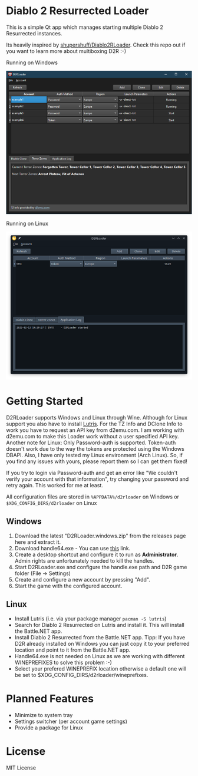 # Diablo 2 Resurrected Loader

This is a simple Qt app which manages starting multiple Diablo 2 Resurrected instances.

Its heavily inspired by <a href="https://github.com/shupershuff/Diablo2RLoader">shupershuff/Diablo2RLoader</a>. Check this repo out if you want to learn more about multiboxing D2R :-)


Running on Windows

![Screenshot](./screenshot_windows.png "D2R Loader Windows Screenshot")

Running on Linux

![Screenshot](./screenshot_linux.png "D2R Loader Linux Screenshot")


# Getting Started

D2RLoader supports Windows and Linux through Wine. Although for Linux support you also have to install [Lutris](https://lutris.net).
For the TZ Info and DClone Info to work you have to request an API key from d2emu.com. I am working with d2emu.com to make this Loader
work without a user specified API key.
Another note for Linux: Only Password-auth is supported. Token-auth doesn't work due to the way the tokens are protected using the Windows DBAPI.
Also, I have only tested my Linux environment (Arch Linux). So, if you find any issues with yours, please report them so I can get them fixed!

If you try to login via Password-auth and get an error like  "We couldn't verify your account with that information", try changing your password and retry again. This worked for me at least.

All configuration files are stored in ``%APPDATA%/d2rloader`` on Windows or ``$XDG_CONFIG_DIRS/d2rloader`` on Linux


## Windows

1. Download the latest "D2RLoader.windows.zip" from the releases page here and extract it.
2. Download handle64.exe - You can use [this](https://download.sysinternals.com/files/Handle.zip) link.
3. Create a desktop shortcut and configure it to run as **Administrator**. Admin rights are unfortunately needed to kill the handles.
4. Start D2RLoader.exe and configure the handle.exe path and D2R game folder (File -> Settings)
5. Create and configure a new account by pressing "Add".
6. Start the game with the configured account.

## Linux

- Install Lutris (i.e. via your package manager ``pacman -S lutris``)
- Search for Diablo 2 Resurrected on Lutris and install it. This will install the Battle.NET app.
- Install Diablo 2 Resurrected from the Battle.NET app. Tipp: If you have D2R already installed on Windows you can just copy it to your preferred location and point to it from the Battle.NET app.
- Handle64.exe is not needed on Linux as we are working with different WINEPREFIXES to solve this problem :-)
- Select your prefered WINEPREFIX location otherwise a default one will be set to $XDG_CONFIG_DIRS/d2rloader/wineprefixes.


# Planned Features

- Minimize to system tray
- Settings switcher (per account game settings)
- Provide a package for Linux

# License

MIT License
